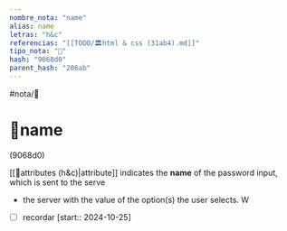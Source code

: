 ```yaml
---
nombre_nota: "name"
alias: name
letras: "h&c"
referencias: "[[TODO/🏛️html & css (31ab4).md]]"
tipo_nota: "📑"
hash: "9068d0"
parent_hash: "206ab"
---
```


#nota/📑

# 📑name
<div class="hash">(9068d0)</div>


[[📑attributes (h&c)|attribute]] indicates the __name__ of the password input, which is sent to the serve

- the server with the value of the option(s) the user selects. W


- [ ] recordar  [start:: 2024-10-25]
